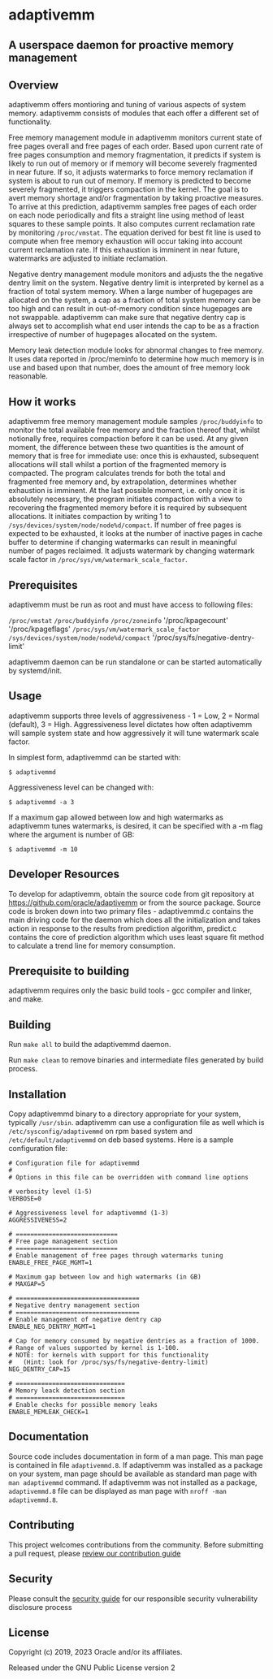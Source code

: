 # adaptivemm
## A userspace daemon for proactive memory management

## Overview
adaptivemm offers montioring and tuning of various aspects of system
memory. adaptivemm consists of modules that each offer a different
set of functionality.

Free memory management module in adaptivemm monitors current state
of free pages overall and free pages of each order. Based upon
current rate of free pages consumption and memory fragmentation, it
predicts if system is likely to run out of memory or if memory will
become severely fragmented in near future. If so, it adjusts
watermarks to force memory reclamation if system is about to run out
of memory. If memory is predicted to become severely fragmented, it
triggers compaction in the kernel. The goal is to avert memory
shortage and/or fragmentation by taking proactive measures. To
arrive at this prediction, adaptivemm samples free pages of each
order on each node periodically and fits a straight line using
method of least squares to these sample points. It also computes
current reclamation rate by monitoring `/proc/vmstat`. The equation
derived for best fit line is used to compute when free memory
exhaustion will occur taking into account current reclamation rate.
If this exhaustion is imminent in near future, watermarks are
adjusted to initiate reclamation.

Negative dentry management module monitors and adjusts the the
negative dentry limit on the system. Negative dentry limit is
interpreted by kernel as a fraction of total system memory. When a
large number of hugepages are allocated on the system, a cap as a
fraction of total system memory can be too high and can result in
out-of-memory condition since hugepages are not swappable.
adaptivemm can make sure that negative dentry cap is always set to
accomplish what end user intends the cap to be as a fraction
irrespective of number of hugepages allocated on the system.

Memory leak detection module looks for abnormal changes to free
memory. It uses data reported in /proc/meminfo to determine how much
memory is in use and based upon that number, does the amount of free
memory look reasonable.

## How it works

adaptivemm free memory management module samples `/proc/buddyinfo`
to monitor the total available free memory and the fraction thereof
that, whilst notionally free, requires compaction before it can be
used.  At any given moment, the difference between these two
quantities is the amount of memory that is free for immediate use:
once this is exhausted, subsequent allocations will stall whilst a
portion of the fragmented memory is compacted.  The program
calculates trends for both the total and fragmented free memory and,
by extrapolation, determines whether exhaustion is imminent.  At the
last possible moment, i.e. only once it is absolutely necessary, the
program initiates compaction with a view to recovering the
fragmented memory before it is required by subsequent allocations.
It initiates compaction by writing 1 to
`/sys/devices/system/node/node%d/compact`. If number of free pages
is expected to be exhausted, it looks at the number of inactive
pages in cache buffer to determine if changing watermarks can result
in meaningful number of pages reclaimed. It adjusts watermark by
changing watermark scale factor in
`/proc/sys/vm/watermark_scale_factor`.

## Prerequisites

adaptivemm must be run as root and must have access to following files:

`/proc/vmstat`
`/proc/buddyinfo`
`/proc/zoneinfo`
'/proc/kpagecount'
'/proc/kpageflags'
`/proc/sys/vm/watermark_scale_factor`
`/sys/devices/system/node/node%d/compact`
'/proc/sys/fs/negative-dentry-limit'

adaptivemm daemon can be run standalone or can be started
automatically by systemd/init.

## Usage

adaptivemm supports three levels of aggressiveness - 1 = Low, 2 =
Normal (default), 3 = High. Aggressiveness level dictates how often
adaptivemm will sample system state and how aggressively it will
tune watermark scale factor.

In simplest form, adaptivemmd can be started with:

	$ adaptivemmd

Aggressiveness level can be changed with:

	$ adaptivemmd -a 3

If a maximum gap allowed between low and high watermarks as
adaptivemm tunes watermarks, is desired, it can be specified with
a -m flag where the argument is number of GB:

	$ adaptivemmd -m 10

## Developer Resources

To develop for adaptivemm, obtain the source code from git repository at https://github.com/oracle/adaptivemm or from the source package. Source code is broken down into two primary files - adaptivemmd.c contains the main driving code for the daemon which does all the initialization and takes action in response to the results from prediction algorithm, predict.c contains the core of prediction algorithm which uses least square fit method to calculate a trend line for memory consumption.

## Prerequisite to building

adaptivemm requires only the basic build tools - gcc compiler and linker, and make.

## Building

Run `make all` to build the adaptivemmd daemon.

Run `make clean` to remove binaries and intermediate files generated by build process.

## Installation

Copy adaptivemmd binary to a directory appropriate for your system, typically `/usr/sbin`. adaptivemm can use a configuration file as well which is `/etc/sysconfig/adaptivemmd` on rpm based system and `/etc/default/adaptivemmd` on deb based systems. Here is a sample configuration file:


	# Configuration file for adaptivemmd
	#
	# Options in this file can be overridden with command line options
	
	# verbosity level (1-5)
	VERBOSE=0
	
	# Aggressiveness level for adaptivemmd (1-3)
	AGGRESSIVENESS=2
	
	# ============================
	# Free page management section
	# ============================
	# Enable management of free pages through watermarks tuning
	ENABLE_FREE_PAGE_MGMT=1
	
	# Maximum gap between low and high watermarks (in GB)
	# MAXGAP=5
	
	# ==================================
	# Negative dentry management section
	# ==================================
	# Enable management of negative dentry cap
	ENABLE_NEG_DENTRY_MGMT=1
	
	# Cap for memory consumed by negative dentries as a fraction of 1000.
	# Range of values supported by kernel is 1-100.
	# NOTE: for kernels with support for this functionality
	#	(Hint: look for /proc/sys/fs/negative-dentry-limit)
	NEG_DENTRY_CAP=15

	# ==============================
	# Memory leack detection section
	# ==============================
	# Enable checks for possible memory leaks
	ENABLE_MEMLEAK_CHECK=1


## Documentation

Source code includes documentation in form of a man page. This man page is contained in file `adaptivemmd.8`. If adaptivemm was installed as a package on your system, man page should be available as standard man page with `man adaptivemmd` command. If adaptivemm was not installed as a package, `adaptivemmd.8` file can be displayed as man page with `nroff -man adaptivemmd.8`.

## Contributing

This project welcomes contributions from the community. Before submitting a pull request, please [review our contribution guide](./CONTRIBUTING.md)

## Security

Please consult the [security guide](./SECURITY.md) for our responsible security vulnerability disclosure process

## License

Copyright (c) 2019, 2023 Oracle and/or its affiliates.

Released under the GNU Public License version 2
